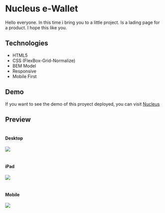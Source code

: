 # Nucleus e-Wallet
Hello everyone. In this time i bring you to a little project. Is a lading page for a product. I hope this like you.

## Technologies
- HTML5
- CSS (FlexBox-Grid-Normalize)
- BEM Model
- Responsive
- Mobile First


## Demo
If you want to see the demo of this proyect deployed, you can visit [Nucleus](https://idevelop25.github.io/simpleTeamPage/)

## Preview
#
#### Desktop
![](https://i.ibb.co/crnkJDD/desktop.png)
#
#### iPad
![](https://i.ibb.co/NZRBYJK/ipad.png)
#
#### Mobile
![](https://i.ibb.co/VBstcFY/mobile.png)